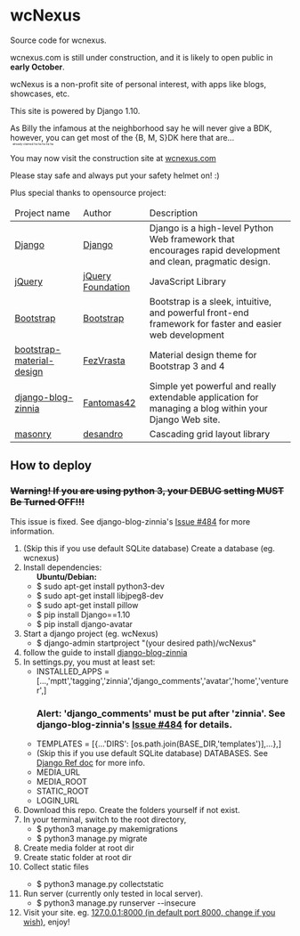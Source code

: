 # wcNexus
Source code for wcnexus.
<p>wcnexus.com is still under construction, and it is likely to open public in <b>early October</b>.</p>
<p>wcNexus is a non-profit site of personal interest, with apps like blogs, showcases, etc.</p>
<p>This site is powered by Django 1.10.</p>

<p>As Billy the infamous at the neighborhood say he will never give a BDK, however, you can get most of the {B, M, S}DK here that are... 
<br />
<span style='font-size: 5px'>&nbsp;&nbsp;&nbsp;already claimed ha ha ha ha ha</span>

<p>You may now visit the construction site at <a href="http://www.wcnexus.com"  target="_blank">wcnexus.com</a></p>
<p>Please stay safe and always put your safety helmet on! :)</p>

<p>Plus special thanks to opensource project:</p>
<table>
  <thead>
    <tr>
      <td>Project name</td>      <td>Author</td>      <td>Description</td>
    </tr>
  </thead>
  <tbody>
      <tr>
        <td><a href="https://github.com/django/django" target="_blank">Django</a></td>
        <td><a href="https://github.com/django" target="_blank">Django</a></td>
        <td>Django is a high-level Python Web framework that encourages rapid development and clean, pragmatic design.</td>
      </tr>
      <tr>
        <td><a href="https://github.com/jquery/jquery" target="_blank">jQuery</a></td>
        <td><a href="https://github.com/jquery">jQuery Foundation</a></td>
        <td>JavaScript Library</td>
      </tr>
      <tr>
        <td><a href="https://github.com/twbs/bootstrap" target="_blank">Bootstrap</a></td>
        <td><a href="https://github.com/twbs" target="_blank">Bootstrap</a></td>
        <td>Bootstrap is a sleek, intuitive, and powerful front-end framework for faster and easier web development</td>
      </tr>
      <tr>
        <td><a href="https://github.com/FezVrasta/bootstrap-material-design" target="_blank">bootstrap-material-design</a></td>
        <td><a href="https://github.com/FezVrasta" target="_blank">FezVrasta</a></td>
        <td>Material design theme for Bootstrap 3 and 4</td>
      </tr>
      <tr>
        <td><a href="https://github.com/Fantomas42/django-blog-zinnia" target="_blank">django-blog-zinnia</a></td>
        <td><a href="https://github.com/Fantomas42" target="_blank">Fantomas42</a></td>
        <td>Simple yet powerful and really extendable application for managing a blog within your Django Web site.</td>
      </tr>
      <tr>
        <td><a href="https://github.com/desandro/masonry" target="_blank">masonry</a></td>
        <td><a href="https://github.com/desandro" target="_blank">desandro</a></td>
        <td>Cascading grid layout library</td>
      </tr>
  </tbody>
</table>

<h2>How to deploy</h2>
<del><h3>Warning! If you are using python 3, your <strong>DEBUG</strong> setting <b>MUST Be Turned OFF!!!</b> </h3></del>
<p>This issue is fixed. See django-blog-zinnia's <a href='https://github.com/Fantomas42/django-blog-zinnia/issues/484'  target="_blank">Issue #484</a> for more information.</p>

<ol>
	<li>(Skip this if you use default SQLite database) Create a database (eg. wcnexus)</li>
	<li>
		Install dependencies:
		<ul>
			<b>Ubuntu/Debian:</b>
			<li>$ sudo apt-get install python3-dev</li>
			<li>$ sudo apt-get install libjpeg8-dev</li>
			<li>$ sudo apt-get install pillow</li>
			<li>$ pip install Django==1.10</li>
			<li>$ pip install django-avatar</li>
		</ul>
	</li>
	<li>
		Start a django project (eg. wcNexus)
		<ul>
			<li>$ django-admin startproject "(your desired path)/wcNexus"</li>
		</ul>
	</li>
	<li>
		follow the guide to install <a href='https://github.com/Fantomas42/django-blog-zinnia'  target="_blank">django-blog-zinnia</a>
	</li>
	<li>
		In settings.py, you must at least set:
		<ul>
			<li>INSTALLED_APPS = [...,'mptt','tagging','zinnia','django_comments','avatar','home','venturer',]<br />
<h3>Alert: 'django_comments' must be put after 'zinnia'. See django-blog-zinnia's <a href='https://github.com/Fantomas42/django-blog-zinnia/issues/484'  target="_blank">Issue #484</a> for details.</h3>
			</li>
			<li>TEMPLATES = [{...'DIRS': [os.path.join(BASE_DIR,'templates')],...},]</li>
			<li>(Skip this if you use default SQLite database) DATABASES. See <a href="https://docs.djangoproject.com/en/1.10/ref/databases/"  target="_blank">Django Ref doc</a> for more info.</li>
			<li>MEDIA_URL</li>
			<li>MEDIA_ROOT</li>
			<li>STATIC_ROOT</li>
			<li>LOGIN_URL</li>
		</ul>
	</li>
	<li>
		Download this repo. Create the folders yourself if not exist.
	</li>
	<li>
		In your terminal, switch to the root directory, 
		<ul>
			<li>$ python3 manage.py makemigrations</li>
			<li>$ python3 manage.py migrate</li>
		</ul>
	</li>
	<li>Create media folder at root dir</li>
	<li>Create static folder at root dir</li>
	<li>Collect static files</li>
		<ul><li>$ python3 manage.py collectstatic</li></ul>
	<li>Run server (currently only tested in local server).
		<ul><li>$ python3 manage.py runserver --insecure</li></ul>
	</li>
	<li>Visit your site. eg. <a href="http://127.0.0.1:8000"  target="_blank">127.0.0.1:8000 (in default port 8000, change if you wish)</a>, enjoy!</li>
</ol>
